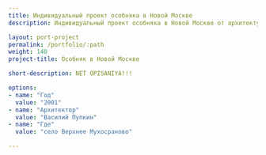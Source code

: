 ```yaml
---
title: Индивидуальный проект особняка в Новой Москве
description: Индивидуальный проект особняка в Новой Москве от архитектурного бюро А510. Индивидуальное проектирование на заказ.

layout: port-project
permalink: /portfolio/:path
weight: 140
project-title: Особняк в Новой Москве

short-description: NET OPISANIYA!!!

options:
- name: "Год"
  value: "2001"
- name: "Архитектор"
  value: "Василий Пупкин"
- name: "Где"
  value: "село Верхнее Мухосраново"

---
```

